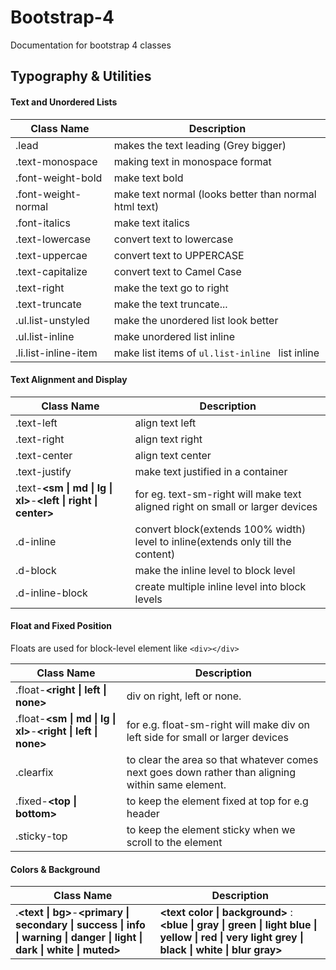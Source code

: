# Bootstrap-4
Documentation for bootstrap 4 classes

## Typography & Utilities

#### Text and Unordered Lists

Class Name | Description
---------- | ------------
.lead | makes the text leading (Grey bigger)
.text-monospace | making text in monospace format
.font-weight-bold | make text bold
.font-weight-normal | make text normal (looks better than normal html text)
.font-italics | make text italics
.text-lowercase | convert text to lowercase
.text-uppercae | convert text to UPPERCASE
.text-capitalize | convert text to Camel Case
.text-right | make the text go to right
.text-truncate | make the text truncate...
.ul.list-unstyled | make the unordered list look better
.ul.list-inline | make unordered list inline
.li.list-inline-item | make list items of `ul.list-inline ` list inline  

#### Text Alignment and Display

Class Name | Description
---------- | -----------
.text-left | align text left
.text-right | align text right
.text-center | align text center
.text-justify | make text justified in a container
.text-**<sm \| md \| lg \| xl>**-**<left \| right \| center>** | for eg. text-sm-right will make text aligned right on small or larger devices
.d-inline | convert block(extends 100% width) level to inline(extends only till the content)
.d-block | make the inline level to block level
.d-inline-block | create multiple inline level into block levels

#### Float and Fixed Position

Floats are used for block-level element like `<div></div>`

Class Name | Description
---------- | -----------
.float-**<right \| left \| none>** | div on right, left or none.
.float-**<sm \| md \| lg \| xl>**-**<right \| left \| none>** | for e.g. float-sm-right will make div on left side for small or larger devices
.clearfix | to clear the area so that whatever comes next goes down rather than aligning within same element.
.fixed-**<top \| bottom>** | to keep the element fixed at top for e.g header
.sticky-top | to keep the element sticky when we scroll to the element

#### Colors & Background

Class Name | Description
---------- | -----------
.**<text \| bg>**-**<primary \| secondary \| success \| info \| warning \| danger \| light \| dark \| white \| muted>** | **<text color \| background>** : **<blue \| gray \| green \| light blue \| yellow \| red \| very light grey \| black \| white \| blur gray>**
